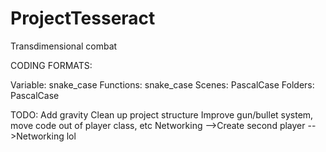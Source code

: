 # ProjectTesseract
Transdimensional combat

CODING FORMATS:

Variable: snake_case
Functions: snake_case
Scenes: PascalCase
Folders: PascalCase


TODO:
Add gravity
Clean up project structure
Improve gun/bullet system, move code out of player class, etc
Networking
-->Create second player
-->Networking lol
